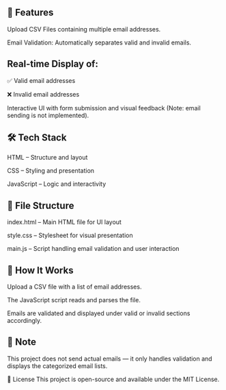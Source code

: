 ## 🚀 Features
Upload CSV Files containing multiple email addresses.

Email Validation: Automatically separates valid and invalid emails.

## Real-time Display of:

✅ Valid email addresses

❌ Invalid email addresses

Interactive UI with form submission and visual feedback (Note: email sending is not implemented).

## 🛠️ Tech Stack
HTML – Structure and layout

CSS – Styling and presentation

JavaScript – Logic and interactivity

## 📁 File Structure
index.html – Main HTML file for UI layout

style.css – Stylesheet for visual presentation

main.js – Script handling email validation and user interaction

## 🔧 How It Works
Upload a CSV file with a list of email addresses.

The JavaScript script reads and parses the file.

Emails are validated and displayed under valid or invalid sections accordingly.

## 📌 Note
This project does not send actual emails — it only handles validation and displays the categorized email lists.

📄 License
This project is open-source and available under the MIT License.

